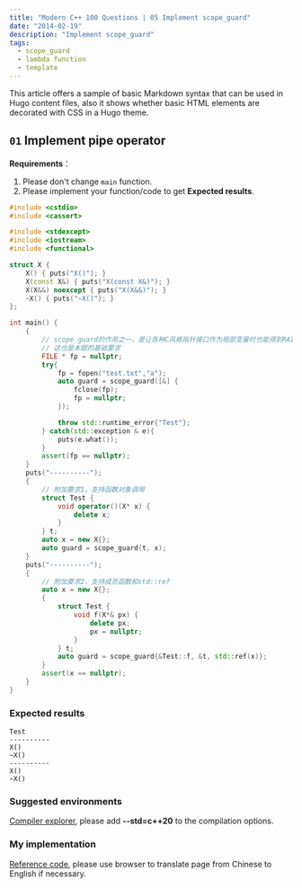 ```yaml
---
title: "Modern C++ 100 Questions | 05 Implement scope_guard"
date: "2014-02-19"
description: "Implement scope_guard"
tags:
  - scope_guard
  - lambda function
  - template
---
```


This article offers a sample of basic Markdown syntax that can be used in Hugo content files, also it shows whether basic HTML elements are decorated with CSS in a Hugo theme.

<!--more-->

## `01` Implement pipe operator

**Requirements**：

1. Please don't change `main` function.
2. Please implement your function/code to get **Expected results**.

```cpp {linenos=true}
#include <cstdio>
#include <cassert>

#include <stdexcept>
#include <iostream>
#include <functional>

struct X {
    X() { puts("X()"); }
    X(const X&) { puts("X(const X&)"); }
    X(X&&) noexcept { puts("X(X&&)"); }
    ~X() { puts("~X()"); }
};

int main() {
    {
        // scope_guard的作用之一，是让各种C风格指针接口作为局部变量时也能得到RAII支持
        // 这也是本题的基础要求
        FILE * fp = nullptr;
        try{
            fp = fopen("test.txt","a");
            auto guard = scope_guard([&] {
                fclose(fp);
                fp = nullptr;
            });

            throw std::runtime_error{"Test"};
        } catch(std::exception & e){
            puts(e.what());
        }
        assert(fp == nullptr);
    }
    puts("----------");
    {
        // 附加要求1，支持函数对象调用
        struct Test {
            void operator()(X* x) {
                delete x;
            }
        } t;
        auto x = new X{};
        auto guard = scope_guard(t, x);
    }
    puts("----------");
    {
        // 附加要求2，支持成员函数和std::ref
        auto x = new X{};
        {
            struct Test {
                void f(X*& px) {
                    delete px;
                    px = nullptr;
                }
            } t;
            auto guard = scope_guard{&Test::f, &t, std::ref(x)};
        }
        assert(x == nullptr);
    }
}
```

### Expected results

```text
Test
----------
X()
~X()
----------
X()
~X()
```

### Suggested environments

[Compiler explorer][def2], please add **--std=c++20** to the compilation options.

### My implementation

[Reference code][def], please use browser to translate page from Chinese to English if necessary.

[def]: https://zhuanlan.zhihu.com/p/681521425
[def2]: https://godbolt.org/
